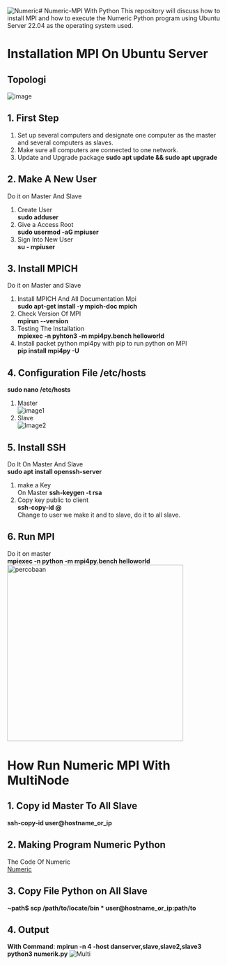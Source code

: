 ![Numeric](https://github.com/Alzidan21/MPI-Numeric/assets/105232288/8f2c0725-1389-4647-845c-f1440c16fbc8)# Numeric-MPI With Python
This repository will discuss how to install MPI and how to execute the Numeric Python program using Ubuntu Server 22.04 as the operating system used.

# Installation MPI On Ubuntu Server
## Topologi
![image](https://github.com/feliana444/Eksekusi-Program-Buble-Sort-Python-Menggunakan-MPI/assets/145323449/f8d0a758-04d8-4092-b9a8-b7510e6e417a)

## 1. First Step
1. Set up several computers and designate one computer as the master and several computers as slaves.
2. Make sure all computers are connected to one network.
3. Update and Upgrade package **sudo apt update && sudo apt upgrade**

## 2. Make A New User
Do it on Master And Slave
1. Create User <br> **sudo adduser <nama user>**
2. Give a Access Root <br> **sudo usermod -aG mpiuser**
3. Sign Into New User <br> **su - mpiuser**

## 3. Install MPICH
Do it on Master and Slave
1. Install MPICH And All Documentation Mpi <br> **sudo apt-get install -y mpich-doc mpich**
2. Check Version Of MPI <br> **mpirun --version**
3. Testing The Installation <br> **mpiexec -n <jumlah core> pyhton3 -m mpi4py.bench helloworld**
4. Install packet python mpi4py with pip to run python on MPI <br> **pip install mpi4py -U**

## 4. Configuration File /etc/hosts
**sudo nano /etc/hosts**
1. Master <br>
   ![image1](https://github.com/feliana444/Eksekusi-Program-Buble-Sort-Python-Menggunakan-MPI/assets/145323449/4eebb045-9e2d-4c10-abc1-8cf37bb57704)
2. Slave <br>
   ![Image2](https://github.com/feliana444/Eksekusi-Program-Buble-Sort-Python-Menggunakan-MPI/assets/145323449/1b49e18a-57ec-4284-8dac-daf4ef5a97d6)

## 5. Install SSH
Do It On Master And Slave <br>
**sudo apt install openssh-server**
1. make a Key <br> On Master **ssh-keygen -t rsa**
2. Copy key public to client <br> **ssh-copy-id <user>@<host>** <br>
   Change <user> to user we make it and <host> to slave, do it to all slave.

## 6. Run MPI
Do it on master <br> **mpiexec -n <Numbers Of core> python -m mpi4py.bench helloworld**<br>
<img width="404" alt="percobaan" src="https://github.com/feliana444/Eksekusi-Program-Buble-Sort-Python-Menggunakan-MPI/assets/145323449/8e1d12c1-2d12-4016-afd9-341b1eea56e7">

# How Run Numeric MPI With MultiNode
## 1. Copy id Master To All Slave 
**ssh-copy-id user@hostname_or_ip**

## 2. Making Program Numeric Python 
The Code Of Numeric <br>
[Numeric](https://github.com/Alzidan21/MPI-Numeric/assets/105232288/8ee3966a-b4b3-4594-84c1-bc0e6fae67ee)

## 3. Copy File Python on All Slave
**~path$ scp /path/to/locate/bin * user@hostname_or_ip:path/to** <br>

## 4. Output
**With Command**: **mpirun -n 4 -host danserver,slave,slave2,slave3 python3 numerik.py**
![Multi](https://github.com/Alzidan21/MPI-Numeric/assets/105232288/1cd294c7-0159-4d75-85d5-30f5ecff1500)

